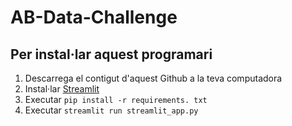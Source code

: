 # AB-Data-Challenge

## Per instal·lar aquest programari

1. Descarrega el contigut d'aquest Github a la teva computadora
2. Instal·lar [Streamlit](https://streamlit.io/)
3. Executar `pip install -r requirements. txt`
4. Executar `streamlit run streamlit_app.py` 
